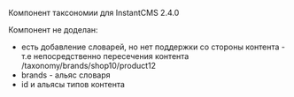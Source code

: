 Компонент таксономии для InstantCMS 2.4.0

Компонент не доделан:
- есть добавление словарей, но нет поддержки со стороны контента - т.е непосредственно пересечения контента
/taxonomy/brands/shop10/product12
- brands - альяс словаря
- id и альясы типов контента